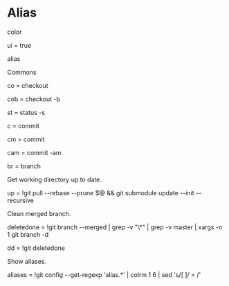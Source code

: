 # Alias

color

ui = true

alias

Commons

co = checkout

cob = checkout -b

st = status -s

c = commit

cm = commit

cam = commit -am

br = branch

Get working directory up to date.

up = !git pull --rebase --prune $@ && git submodule update --init --recursive

Clean merged branch.

deletedone = !git branch --merged | grep -v \"\\*\" | grep -v master | xargs -n 1 git branch -d

dd = !git deletedone

Show aliases.

aliases = !git config --get-regexp 'alias.*' | colrm 1 6 | sed 's/[ ]/ = /'
